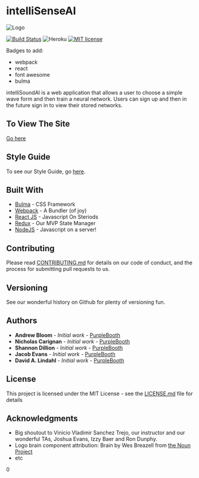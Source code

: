 # intelliSenseAI
 
![Logo]('/src/assets/intelliSound-logo.png')


[![Build Status](https://travis-ci.org/IntelliSound/intelliSound-Client.svg?branch=development)](https://travis-ci.org/IntelliSound/intelliSound-Client)
![Heroku](http://heroku-badge.herokuapp.com/?app=heroku-badge&root=projects.html)
[![MIT license](http://img.shields.io/badge/license-MIT-brightgreen.svg)](http://opensource.org/licenses/MIT)

Badges to add:
- webpack
- react
- font awesome
- bulma



intelliSoundAI is a web application that allows a user to choose a simple wave form and then train a neural network. Users can sign up and then in the future sign in to view their stored networks. 


## To View The Site

[Go here](http://intellisenseai.com)

## Style Guide
To see our Style Guide, go [here](http://intellisenseai.com/style-guide).

## Built With

* [Bulma](https://bulma.io) - CSS Framework
* [Webpack](https://webpack.js.org/) - A Bundler (of joy)
* [React JS](https://reactjs.org/) - Javascript On Steriods
* [Redux](https://redux.js.org/) - Our MVP State Manager
* [NodeJS](https://nodejs.org/) - Javascript on a server! 


## Contributing

Please read [CONTRIBUTING.md](https://github.com/IntelliSound/intelliSound-Client/blob/development/CONTRIBUTING.md) for details on our code of conduct, and the process for submitting pull requests to us.

## Versioning

See our wonderful history on Github for plenty of versioning fun.

## Authors

* **Andrew Bloom** - *Initial work* - [PurpleBooth](https://github.com/ALB37)
* **Nicholas Carignan** - *Initial work* - [PurpleBooth](https://github.com/ncarignan)
* **Shannon Dillion** - *Initial work* - [PurpleBooth](https://github.com/sedillon93)
* **Jacob Evans** - *Initial work* - [PurpleBooth](https://github.com/Cloud887)
* **David A. Lindahl** - *Initial work* - [PurpleBooth](https://github.com/austriker27)

## License

This project is licensed under the MIT License - see the [LICENSE.md](LICENSE.md) file for details

## Acknowledgments

* Big shoutout to Vinicio Vladimir Sanchez Trejo, our instructor and our wonderful TAs, Joshua Evans, Izzy Baer and Ron Dunphy. 
* Logo brain component attribution: Brain by Wes Breazell from [the Noun Project](https://thenounproject.com)
* etc

0
